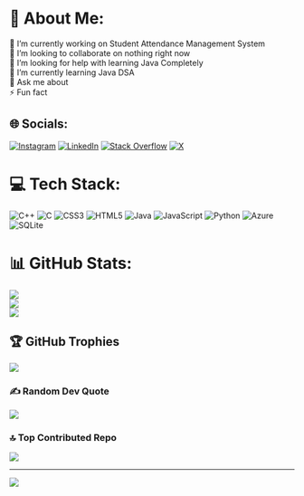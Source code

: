 # 💫 About Me:
🔭 I’m currently working on Student Attendance Management System<br>👯 I’m looking to collaborate on nothing right now<br>🤝 I’m looking for help with learning Java Completely<br>🌱 I’m currently learning Java DSA<br>💬 Ask me about<br>⚡ Fun fact


## 🌐 Socials:
[![Instagram](https://img.shields.io/badge/Instagram-%23E4405F.svg?logo=Instagram&logoColor=white)](https://instagram.com/iomakrsingh) [![LinkedIn](https://img.shields.io/badge/LinkedIn-%230077B5.svg?logo=linkedin&logoColor=white)](https://linkedin.com/in/iomakarsingh) [![Stack Overflow](https://img.shields.io/badge/-Stackoverflow-FE7A16?logo=stack-overflow&logoColor=white)](https://stackoverflow.com/users/29460430) [![X](https://img.shields.io/badge/X-black.svg?logo=X&logoColor=white)](https://x.com/omakar_sin46734) 

# 💻 Tech Stack:
![C++](https://img.shields.io/badge/c++-%2300599C.svg?style=flat&logo=c%2B%2B&logoColor=white) ![C](https://img.shields.io/badge/c-%2300599C.svg?style=flat&logo=c&logoColor=white) ![CSS3](https://img.shields.io/badge/css3-%231572B6.svg?style=flat&logo=css3&logoColor=white) ![HTML5](https://img.shields.io/badge/html5-%23E34F26.svg?style=flat&logo=html5&logoColor=white) ![Java](https://img.shields.io/badge/java-%23ED8B00.svg?style=flat&logo=openjdk&logoColor=white) ![JavaScript](https://img.shields.io/badge/javascript-%23323330.svg?style=flat&logo=javascript&logoColor=%23F7DF1E) ![Python](https://img.shields.io/badge/python-3670A0?style=flat&logo=python&logoColor=ffdd54) ![Azure](https://img.shields.io/badge/azure-%230072C6.svg?style=flat&logo=microsoftazure&logoColor=white) ![SQLite](https://img.shields.io/badge/sqlite-%2307405e.svg?style=flat&logo=sqlite&logoColor=white)
# 📊 GitHub Stats:
![](https://github-readme-stats.vercel.app/api?username=iomakarsingh&theme=radical&hide_border=false&include_all_commits=true&count_private=true)<br/>
![](https://github-readme-streak-stats.herokuapp.com/?user=iomakarsingh&theme=radical&hide_border=false)<br/>
![](https://github-readme-stats.vercel.app/api/top-langs/?username=iomakarsingh&theme=radical&hide_border=false&include_all_commits=true&count_private=true&layout=compact)

## 🏆 GitHub Trophies
![](https://github-profile-trophy.vercel.app/?username=iomakarsingh&theme=radical&no-frame=true&no-bg=true&margin-w=4)

### ✍️ Random Dev Quote
![](https://quotes-github-readme.vercel.app/api?type=horizontal&theme=radical)

### 🔝 Top Contributed Repo
![](https://github-contributor-stats.vercel.app/api?username=iomakarsingh&limit=5&theme=dark&combine_all_yearly_contributions=true)

---
[![](https://visitcount.itsvg.in/api?id=iomakarsingh&icon=0&color=0)](https://visitcount.itsvg.in)

<!-- Proudly created with GPRM ( https://gprm.itsvg.in ) -->
